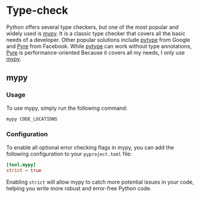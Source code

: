 # Type-check

Python offers several type checkers, but one of the most popular and widely used is [mypy](https://mypy.readthedocs.io/en/stable/index.html).
It is a classic type checker that covers all the basic needs of a developer.
Other popular solutions include [pytype](https://github.com/google/pytype) from Google and [Pyre](https://pyre-check.org/) from Facebook.
While [pytype](https://github.com/google/pytype) can work without type annotations, [Pyre](https://pyre-check.org/) is performance-oriented
Because it covers all my needs, I only use [mypy](https://mypy.readthedocs.io/en/stable/index.html).

## mypy

### Usage

To use mypy, simply run the following command:

```sh
mypy CODE_LOCATIONS
```

### Configuration

To enable all optional error checking flags in mypy, you can add the following configuration to your `pyproject.toml` file:

```toml
[tool.mypy]
strict = true
```

Enabling `strict` will allow mypy to catch more potential issues in your code, helping you write more robust and error-free Python code.
